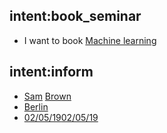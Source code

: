## intent:book_seminar
- I want to book [Machine learning](course)

## intent:inform
- [Sam](given-name) [Brown](last-name)
- [Berlin](location)
- [02/05/19](date)[02/05/19](time:2019-02-05T00:00:00.000-08:00)
